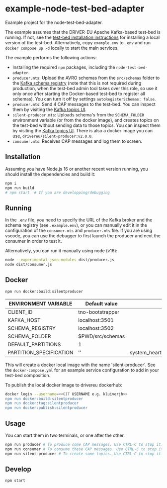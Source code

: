 # example-node-test-bed-adapter

Example project for the node-test-bed-adapter.

The example assumes that the DRIVER-EU Apache Kafka-based test-bed is running. If not, see the [test-bed installation instructions](https://github.com/DRIVER-EU/test-bed) for installing a local version of the test-bed. Alternatively, copy `example.env` to `.env` and run `docker compose up -d` locally to start the main services.

The example performs the following actions:

- Installing the required `npm` packages, including the `node-test-bed-adapter`.
- `producer.mts`: Upload the AVRO schemas from the `src/schemas` folder to the [Kafka schema registry](http://localhost:3601) (note that this is not required during production, when the test-bed admin tool takes over this role, so use it only once after starting the Docker-based test-bed to register all schemas). You can turn it off by settings `autoRegisterSchemas: false`.
- `producer.mts`: Send 4 CAP messages to the test-bed. You can inspect them by visiting the [Kafka topics UI](http://localhost:3600).
- `silent-producer.mts`: Uploads schema's from the `SCHEMA_FOLDER` environment variable (or from the docker image), and creates topics on the test-bed without sending data to those topics. You can inspect them by visiting the [Kafka topics UI](http://localhost:3600). There is also a docker image you can use, `drivereu/silent-producer:v2.0.0`.
- `consumer.mts`: Receives CAP messages and log them to screen.

## Installation

Assuming you have Node.js 16 or another recent version running, you should install the dependencies and build it:

```bash
npm i
npm run build
# npm start  # If you are developping/debugging
```

## Running

In the `.env` file, you need to specify the URL of the Kafka broker and the schema registry (see `.example.env`), or you can manually edit it in the configuration of the `consumer.mts` and `producer.mts` file. If you are using vscode, you can use the debugger to first launch the producer and next the consumer in order to test it.

Alternatively, you can run it manually using node (v16):

```bash
node --experimental-json-modules dist/producer.js
node dist/consumer.js
```

## Docker

```bash
npm run docker:build:silentproducer
```

| ENVIRONMENT VARIABLE    | Default value    | Example                                                    |
| ----------------------- | ---------------- | ---------------------------------------------------------- |
| CLIENT_ID               | tno-bootstrapper |                                                            |
| KAFKA_HOST              | localhost:3501   |                                                            |
| SCHEMA_REGISTRY         | localhost:3502   |                                                            |
| SCHEMA_FOLDER           | $PWD/src/schemas |                                                            |
| DEFAULT_PARTITIONS      | 1                |                                                            |
| PARTITION_SPECIFICATION | ''               | system_heartbeat:1:360000,topic:partitions:retention_in_ms |

This will create a docker local image with the name 'silent-producer'. See the `docker-compose.yml` for an example service configuration to add in your test-bed composition.

To publish the local docker image to drivereu dockerhub:

```bash
docker login --username=<<GIT USERNAME e.g. kluiverjh>>
npm run docker:build:silentproducer
npm run docker:tag:silentproducer
npm run docker:publish:silentproducer
```

## Usage

You can start them in two terminals, or one after the other.

```bash
npm run producer # To produce some CAP messages. Use CTRL-C to stop it.
npm run consumer # To consume these CAP messages. Use CTRL-C to stop it.
npm run silent-producer # To create some topics. Use CTRL-C to stop it.
```

## Develop

```bash
npm start
```
